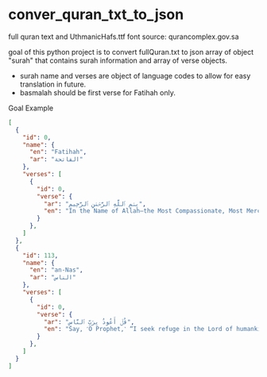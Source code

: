 # conver_quran_txt_to_json

full quran text and UthmanicHafs.ttf font source: qurancomplex.gov.sa

goal of this python project is to convert fullQuran.txt to json array of object "surah" that contains surah information and array of verse objects.

- surah name and verses are object of language codes to allow for easy translation in future.
- basmalah should be first verse for Fatihah only.

Goal Example
```json
[
  {
    "id": 0,
    "name": { 
      "en": "Fatihah",
      "ar": "الفاتحة"
    },
    "verses": [
      {
        "id": 0,
        "verse": {
          "ar": "بِسۡمِ ٱللَّهِ ٱلرَّحۡمَٰنِ ٱلرَّحِيمِ",
          "en": "In the Name of Allah—the Most Compassionate, Most Merciful.",
        }
      },
    ]
  },
  {
    "id": 113,
    "name": { 
      "en": "an-Nas",
      "ar": "الناس"
    },
    "verses": [
      {
        "id": 0,
        "verse": {
          "ar": "قُلۡ أَعُوذُ بِرَبِّ ٱلنَّاسِ",
          "en": "Say, ˹O Prophet,˺ “I seek refuge in the Lord of humankind,",
        }
      },
    ]
  }
]
```
